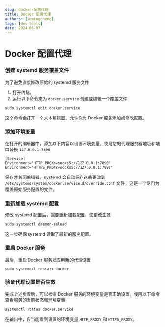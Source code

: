 ```yaml
---
slug: docker-配置代理
title: Docker 配置代理
authors: [sumingcheng]
tags: [dev-tools]
date: 2024-06-07
---
```


# Docker 配置代理



 

### 创建 systemd 服务覆盖文件  

为了避免直接修改原始的 systemd 服务文件

1. 打开终端。
2. 运行以下命令来为 `docker.service` 创建或编辑一个覆盖文件

```
sudo systemctl edit docker.service
```

这个命令会打开一个文本编辑器，允许你为 Docker 服务添加或修改配置。

### 添加环境变量  

在打开的编辑器中，添加以下内容以设置环境变量，使用您的代理服务器地址和端口替换 `127.0.0.1:7890`

```
[Service]
Environment="HTTP_PROXY=socks5://127.0.0.1:7890"
Environment="HTTPS_PROXY=socks5://127.0.0.1:7890"
```

保存并关闭编辑器。systemd 会自动保存这些更改到 `/etc/systemd/system/docker.service.d/override.conf` 文件，这是一个专门为覆盖原始服务配置的文件。

### 重新加载 systemd 配置  

修改 systemd 配置后，需要重新加载配置，使更改生效

```
sudo systemctl daemon-reload
```

这一步确保 systemd 读取了最新的服务配置。

### 重启 Docker 服务  

最后，重启 Docker 服务以应用新的代理设置

```
sudo systemctl restart docker
```
### 验证代理设置是否生效  

完成上述步骤后，可以检查 Docker 服务的环境变量是否正确设置。使用以下命令查看服务的当前状态和环境变量

```
systemctl status docker.service
```

在输出中，应当能看到设置的环境变量 `HTTP_PROXY` 和 `HTTPS_PROXY`。